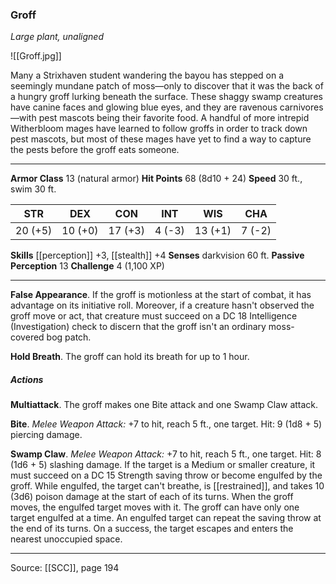 ### Groff
_Large plant, unaligned_

![[Groff.jpg]]

Many a Strixhaven student wandering the bayou has stepped on a seemingly mundane patch of moss—only to discover that it was the back of a hungry groff lurking beneath the surface. These shaggy swamp creatures have canine faces and glowing blue eyes, and they are ravenous carnivores—with pest mascots being their favorite food. A handful of more intrepid Witherbloom mages have learned to follow groffs in order to track down pest mascots, but most of these mages have yet to find a way to capture the pests before the groff eats someone.




---

**Armor Class** 13 (natural armor)
**Hit Points** 68 (8d10 + 24)
**Speed** 30 ft., swim 30 ft.

| STR     | DEX     | CON     | INT     | WIS     | CHA     |
|---------|---------|---------|---------|---------|---------|
| 20 (+5) | 10 (+0) | 17 (+3) | 4 (-3) | 13 (+1) | 7 (-2) |

**Skills** [[perception]] +3, [[stealth]] +4
**Senses** darkvision 60 ft.
**Passive Perception** 13
**Challenge** 4 (1,100 XP)

---

**False Appearance**. If the groff is motionless at the start of combat, it has advantage on its initiative roll. Moreover, if a creature hasn't observed the groff move or act, that creature must succeed on a DC 18 Intelligence (Investigation) check to discern that the groff isn't an ordinary moss-covered bog patch.

**Hold Breath**. The groff can hold its breath for up to 1 hour.

##### Actions
**Multiattack**. The groff makes one Bite attack and one Swamp Claw attack.

**Bite**. _Melee Weapon Attack:_ +7 to hit, reach 5 ft., one target. Hit: 9 (1d8 + 5) piercing damage.

**Swamp Claw**. _Melee Weapon Attack:_ +7 to hit, reach 5 ft., one target. Hit: 8 (1d6 + 5) slashing damage. If the target is a Medium or smaller creature, it must succeed on a DC 15 Strength saving throw or become engulfed by the groff. While engulfed, the target can't breathe, is [[restrained]], and takes 10 (3d6) poison damage at the start of each of its turns. When the groff moves, the engulfed target moves with it. The groff can have only one target engulfed at a time. An engulfed target can repeat the saving throw at the end of its turns. On a success, the target escapes and enters the nearest unoccupied space.


---

Source: [[SCC]], page 194